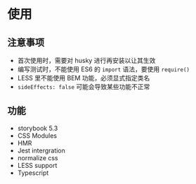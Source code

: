 # 使用

## 注意事项

- 首次使用时，需要对 husky 进行再安装以让其生效
- 编写测试时，不能使用 ES6 的 `import` 语法，要使用 `require()`
- LESS 里不能使用 BEM 功能，必须显式指定类名
- `sideEffects: false` 可能会导致某些功能不正常

## 功能

- storybook 5.3
- CSS Modules
- HMR
- Jest intergration
- normalize css
- LESS support
- Typescript
